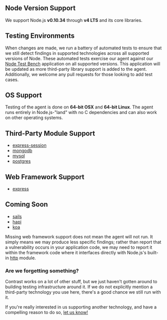 <!--
title: "Supported Technologies"
description: "List of supported technologies"
tags: "Node agent frameworks support troubleshooting nodejs javascript modules"
-->

## Node Version Support
We support Node.js **v0.10.34** through **v4 LTS** and its core libraries.

## Testing Environments
When changes are made, we run a battery of automated tests to ensure that we still detect findings in supported technologies across all supported versions of Node. 
These automated tests exercise our agent against our [Node Test Bench](https://github.com/Contrast-Security-OSS/NodeTestBench) application on all supported versions. 
This application will be updated as more third-party library support is added to the agent. Additionally, we welcome any pull requests for those looking to add test cases. 

## OS Support
Testing of the agent is done on **64-bit OSX** and **64-bit Linux**.
The agent runs entirely in Node.js-"land" with no C dependencies and can also work on other operating systems.

## Third-Party Module Support
* [express-session](https://github.com/expressjs/session)
* [mongodb](https://docs.mongodb.org/ecosystem/drivers/node-js/)
* [mysql](https://www.npmjs.com/package/mysql) 
* [postgres](https://www.npmjs.com/package/pg)

## Web Framework Support
* [express](http://expressjs.com)

## Coming Soon
* [sails](http://sailsjs.org/)
* [hapi](https://www.npmjs.com/package/hapi)
* [koa](https://www.npmjs.com/package/koa)

Missing web framework support does not mean the agent will not run. It simply means we may produce less specific findings; rather than report that a vulnerability occurs in your application code, we may need to report it within the framework code where it interfaces directly with Node.js's built-in [http](https://nodejs.org/api/http.html) module.


### Are we forgetting something?
Contrast works on a lot of other stuff, but we just haven't gotten around to building testing infrastructure around it. 
If we do not explicitly mention a third-party technology you use here, there's a good chance we still run with it.

If you're really interested in us supporting another technology, and have a compelling reason to do so, [let us know!](mailto:bugs@contrastsecurity.com)
